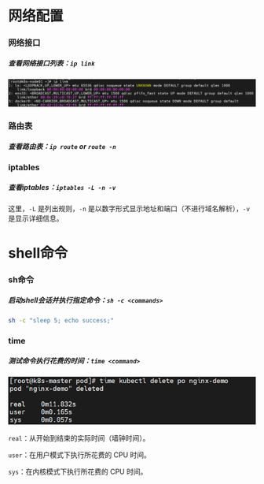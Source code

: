 #  网络配置

### 网络接口

#####  查看网络接口列表：`ip link`

![image-20240613181857770](..\images\image-20240613181857770.png)



### 路由表

##### 查看路由表：`ip route` or `route -n` 



### iptables

##### 查看iptables：`iptables -L -n -v`

这里，`-L` 是列出规则，`-n` 是以数字形式显示地址和端口（不进行域名解析），`-v` 是显示详细信息。



# shell命令

### sh命令

##### 启动shell会话并执行指定命令：`sh -c <commands>`

```bash
sh -c "sleep 5; echo success;"
```

### time

##### 测试命令执行花费的时间：`time <command>`

![image-20240626104441518](..\images\image-20240626104441518.png)

`real`：从开始到结束的实际时间（墙钟时间）。

`user`：在用户模式下执行所花费的 CPU 时间。

`sys`：在内核模式下执行所花费的 CPU 时间。



